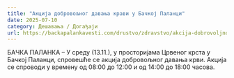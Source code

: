 ```yaml
---
title: "Акција добровољног давања крави у Бачкој Паланци"
date: 2025-07-10
category: Дешавања / Догађаји
url: https://backapalankavesti.com/drustvo/zdravstvo/akcija-dobrovoljnog-davanja-kravi-u-backoj-palanci/
---
```


БАЧКА ПАЛАНКА – У среду (13.11.), у просторијама Црвеног крста у Бачкој Паланци, спровешће се акција добровољног давања крви. Акција се спроводи у времену од 08:00 до 12:00 и од 14:00 до 18:00 часова.
